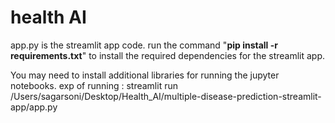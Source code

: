 # health AI

app.py is the streamlit app code.
run the command "**pip install -r requirements.txt**" to install the required dependencies for the streamlit app.

You may need to install additional libraries for running the jupyter notebooks.
exp of running : streamlit run /Users/sagarsoni/Desktop/Health_AI/multiple-disease-prediction-streamlit-app/app.py 